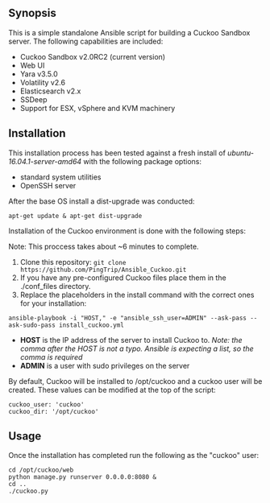 ## Synopsis

This is a simple standalone Ansible script for building a Cuckoo Sandbox server. The following capabilities are included:

- Cuckoo Sandbox v2.0RC2 (current version)
- Web UI
- Yara v3.5.0
- Volatility v2.6
- Elasticsearch v2.x
- SSDeep
- Support for ESX, vSphere and KVM machinery

## Installation
This installation process has been tested against a fresh install of _ubuntu-16.04.1-server-amd64_ with the following package options:

- standard system utilities
- OpenSSH server

After the base OS install a dist-upgrade was conducted:

`apt-get update & apt-get dist-upgrade`


Installation of the Cuckoo environment is done with the following steps:

Note: This proccess takes about ~6 minutes to complete. 

1. Clone this repository:
`git clone https://github.com/PingTrip/Ansible_Cuckoo.git`
2. If you have any pre-configured Cuckoo files place them in the ./conf_files directory.
3. Replace the placeholders in the install command with the correct ones for your installation:

`ansible-playbook -i "HOST," -e "ansible_ssh_user=ADMIN" --ask-pass --ask-sudo-pass install_cuckoo.yml`

- **HOST** is the IP address of the server to install Cuckoo to. _Note: the comma after the HOST is not a typo. Ansible is expecting a list, so the comma is required_
- **ADMIN** is a user with sudo privileges on the server

By default, Cuckoo will be installed to /opt/cuckoo and a cuckoo user will be created. These values can be modified at the top of the script:

    cuckoo_user: 'cuckoo'
    cuckoo_dir: '/opt/cuckoo'

## Usage

Once the installation has completed run the following as the "cuckoo" user:

    cd /opt/cuckoo/web
    python manage.py runserver 0.0.0.0:8080 &
    cd ..
    ./cuckoo.py




